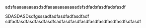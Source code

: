 adsfaaaaaaaaasdsdfaaaaaaaaaaaadsfsdfadsfasdfadsfasdf

SDASDASDsdfgsssadfadfasdfadfasdfadf sdfadfasdfasdfasdfasdfsadfasdfasdfasdfasdfasdfasdfasdfsdfasdf